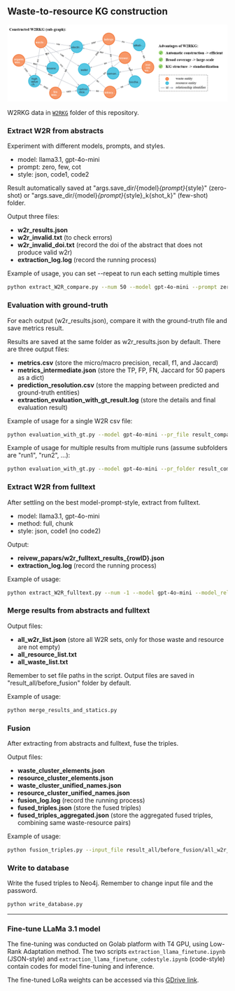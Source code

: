 ## Waste-to-resource KG construction


![Sample W2R graph](helpers/graph_sample.png)

W2RKG data in [`W2RKG`](W2RKG) folder of this repository.

### Extract W2R from abstracts

Experiment with different models, prompts, and styles.
- model: llama3.1, gpt-4o-mini
- prompt: zero, few, cot
- style: json, code1, code2

Result automatically saved at "args.save_dir/{model}_{prompt}_{style}" (zero-shot) or "args.save_dir/{model}_{prompt}_{style}_k{shot_k}" (few-shot) folder.

Output three files:
- **w2r_results.json**
- **w2r_invalid.txt**        (to check errors)
- **w2r_invalid_doi.txt**    (record the doi of the abstract that does not produce valid w2r)
- **extraction_log.log**     (record the running process)

Example of usage, you can set --repeat to run each setting multiple times
```sh
python extract_W2R_compare.py --num 50 --model gpt-4o-mini --prompt zero --style code --save_dir --result_all/abstract --repeat 1
```

### Evaluation with ground-truth

For each output (w2r_results.json), compare it with the ground-truth file and save metrics result.

Results are saved at the same folder as w2r_results.json by default. There are three output files:
- **metrics.csv**  (store the micro/macro precision, recall, f1, and Jaccard)
- **metrics_intermediate.json**  (store the TP, FP, FN, Jaccard for 50 papers as a dict)
- **prediction_resolution.csv**  (store the mapping between predicted and ground-truth entities)
- **extraction_evaluation_with_gt_result.log**    (store the details and final evaluation result)

Example of usage for a single W2R csv file:
```sh
python evaluation_with_gt.py --model gpt-4o-mini --pr_file result_compare/llama3.1_zero/w2r_resutls.json
```

Example of usage for multiple results from multiple runs (assume subfolders are "run1", "run2", ...):
```sh
python evaluation_with_gt.py --model gpt-4o-mini --pr_folder result_compare/llama3.1_zero
``` 

### Extract W2R from fulltext

After settling on the best model-prompt-style, extract from fulltext.
- model: llama3.1, gpt-4o-mini
- method: full, chunk
- style: json, code1 (no code2)

Output:
- **reivew_papars/w2r_fulltext_results_{rowID}.json**
- **extraction_log.log**     (record the running process)

Example of usage:
```sh
python extract_W2R_fulltext.py --num -1 --model gpt-4o-mini --model_relatedness gpt-4o-mini --prompt zero --style code --chunk_size 1000 --save_dir result_all/fulltext
```

### Merge results from abstracts and fulltext

Output files:
- **all_w2r_list.json**      (store all W2R sets, only for those waste and resource are not empty)
- **all_resource_list.txt**
- **all_waste_list.txt**

Remember to set file paths in the script. Output files are saved in "result_all/before_fusion" folder by default.

Example of usage:
```sh
python merge_results_and_statics.py
```

### Fusion
After extracting from abstracts and fulltext, fuse the triples.

Output files:
- **waste_cluster_elements.json**
- **resource_cluster_elements.json**
- **waste_cluster_unified_names.json**
- **resource_cluster_unified_names.json**
- **fusion_log.log**                 (record the running process)
- **fused_triples.json**             (store the fused triples)
- **fused_triples_aggregated.json**  (store the aggregated fused triples, combining same waste-resource pairs)

Example of usage:
```sh
python fusion_triples.py --input_file result_all/before_fusion/all_w2r_list.json --save_path result_all/after_fusion/thre08_gpt --waste_threshold 0.8 --resource_threshold 0.8 --model_unify_names gpt-4o-mini --fuse_method entity_level
```

### Write to database

Write the fused triples to Neo4j. Remember to change input file and the password.
```sh
python write_database.py
```

-----------------------------

### Fine-tune LLaMa 3.1 model

The fine-tuning was conducted on Golab platform with T4 GPU, using Low-Rank Adaptation method.
The two scripts `extraction_llama_finetune.ipynb` (JSON-style)
and `extraction_llama_finetune_codestyle.ipynb` (code-style)
contain codes for model fine-tuning and inference.

The fine-tuned LoRa weights can be accessed via this [GDrive link](https://drive.google.com/drive/folders/12yNoSqhExA3EG_Tusa-xfU1Dwm4L_Dvy?usp=sharing).
